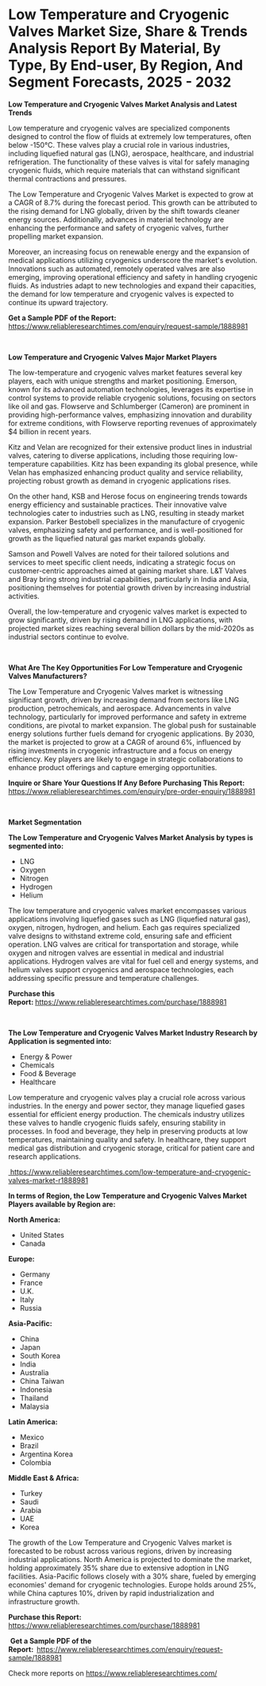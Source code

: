 <p><h1>Low Temperature and Cryogenic Valves Market Size, Share & Trends Analysis Report By Material, By Type, By End-user, By Region, And Segment Forecasts, 2025 - 2032</h1></p><p><strong>Low Temperature and Cryogenic Valves Market Analysis and Latest Trends</strong></p>
<p><p>Low temperature and cryogenic valves are specialized components designed to control the flow of fluids at extremely low temperatures, often below -150°C. These valves play a crucial role in various industries, including liquefied natural gas (LNG), aerospace, healthcare, and industrial refrigeration. The functionality of these valves is vital for safely managing cryogenic fluids, which require materials that can withstand significant thermal contractions and pressures.</p><p>The Low Temperature and Cryogenic Valves Market is expected to grow at a CAGR of 8.7% during the forecast period. This growth can be attributed to the rising demand for LNG globally, driven by the shift towards cleaner energy sources. Additionally, advances in material technology are enhancing the performance and safety of cryogenic valves, further propelling market expansion.</p><p>Moreover, an increasing focus on renewable energy and the expansion of medical applications utilizing cryogenics underscore the market's evolution. Innovations such as automated, remotely operated valves are also emerging, improving operational efficiency and safety in handling cryogenic fluids. As industries adapt to new technologies and expand their capacities, the demand for low temperature and cryogenic valves is expected to continue its upward trajectory.</p></p>
<p><strong>Get a Sample PDF of the Report:&nbsp;</strong> <a href="https://www.reliableresearchtimes.com/enquiry/request-sample/1888981?utm_campaign=3258&utm_medium=2&utm_source=Github&utm_content=ia&utm_term=28032025&utm_id=low-temperature-and-cryogenic-valves">https://www.reliableresearchtimes.com/enquiry/request-sample/1888981</a></p>
<p>&nbsp;</p>
<p><strong>Low Temperature and Cryogenic Valves Major Market Players</strong></p>
<p><p>The low-temperature and cryogenic valves market features several key players, each with unique strengths and market positioning. Emerson, known for its advanced automation technologies, leverages its expertise in control systems to provide reliable cryogenic solutions, focusing on sectors like oil and gas. Flowserve and Schlumberger (Cameron) are prominent in providing high-performance valves, emphasizing innovation and durability for extreme conditions, with Flowserve reporting revenues of approximately $4 billion in recent years.</p><p>Kitz and Velan are recognized for their extensive product lines in industrial valves, catering to diverse applications, including those requiring low-temperature capabilities. Kitz has been expanding its global presence, while Velan has emphasized enhancing product quality and service reliability, projecting robust growth as demand in cryogenic applications rises.</p><p>On the other hand, KSB and Herose focus on engineering trends towards energy efficiency and sustainable practices. Their innovative valve technologies cater to industries such as LNG, resulting in steady market expansion. Parker Bestobell specializes in the manufacture of cryogenic valves, emphasizing safety and performance, and is well-positioned for growth as the liquefied natural gas market expands globally.</p><p>Samson and Powell Valves are noted for their tailored solutions and services to meet specific client needs, indicating a strategic focus on customer-centric approaches aimed at gaining market share. L&T Valves and Bray bring strong industrial capabilities, particularly in India and Asia, positioning themselves for potential growth driven by increasing industrial activities.</p><p>Overall, the low-temperature and cryogenic valves market is expected to grow significantly, driven by rising demand in LNG applications, with projected market sizes reaching several billion dollars by the mid-2020s as industrial sectors continue to evolve.</p></p>
<p>&nbsp;</p>
<p><strong>What Are The Key Opportunities For Low Temperature and Cryogenic Valves Manufacturers?</strong></p>
<p><p>The Low Temperature and Cryogenic Valves market is witnessing significant growth, driven by increasing demand from sectors like LNG production, petrochemicals, and aerospace. Advancements in valve technology, particularly for improved performance and safety in extreme conditions, are pivotal to market expansion. The global push for sustainable energy solutions further fuels demand for cryogenic applications. By 2030, the market is projected to grow at a CAGR of around 6%, influenced by rising investments in cryogenic infrastructure and a focus on energy efficiency. Key players are likely to engage in strategic collaborations to enhance product offerings and capture emerging opportunities.</p></p>
<p><strong>Inquire or Share Your Questions If Any Before Purchasing This Report:</strong> <a href="https://www.reliableresearchtimes.com/enquiry/pre-order-enquiry/1888981?utm_campaign=3258&utm_medium=2&utm_source=Github&utm_content=ia&utm_term=28032025&utm_id=low-temperature-and-cryogenic-valves">https://www.reliableresearchtimes.com/enquiry/pre-order-enquiry/1888981</a></p>
<p>&nbsp;</p>
<p><strong>Market Segmentation</strong></p>
<p><strong>The Low Temperature and Cryogenic Valves Market Analysis by types is segmented into:</strong></p>
<p><ul><li>LNG</li><li>Oxygen</li><li>Nitrogen</li><li>Hydrogen</li><li>Helium</li></ul></p>
<p><p>The low temperature and cryogenic valves market encompasses various applications involving liquefied gases such as LNG (liquefied natural gas), oxygen, nitrogen, hydrogen, and helium. Each gas requires specialized valve designs to withstand extreme cold, ensuring safe and efficient operation. LNG valves are critical for transportation and storage, while oxygen and nitrogen valves are essential in medical and industrial applications. Hydrogen valves are vital for fuel cell and energy systems, and helium valves support cryogenics and aerospace technologies, each addressing specific pressure and temperature challenges.</p></p>
<p><strong>Purchase this Report:&nbsp;</strong><a href="https://www.reliableresearchtimes.com/purchase/1888981?utm_campaign=3258&utm_medium=2&utm_source=Github&utm_content=ia&utm_term=28032025&utm_id=low-temperature-and-cryogenic-valves">https://www.reliableresearchtimes.com/purchase/1888981</a></p>
<p>&nbsp;</p>
<p><strong>The Low Temperature and Cryogenic Valves Market Industry Research by Application is segmented into:</strong></p>
<p><ul><li>Energy & Power</li><li>Chemicals</li><li>Food & Beverage</li><li>Healthcare</li></ul></p>
<p><p>Low temperature and cryogenic valves play a crucial role across various industries. In the energy and power sector, they manage liquefied gases essential for efficient energy production. The chemicals industry utilizes these valves to handle cryogenic fluids safely, ensuring stability in processes. In food and beverage, they help in preserving products at low temperatures, maintaining quality and safety. In healthcare, they support medical gas distribution and cryogenic storage, critical for patient care and research applications.</p></p>
<p><a href="https://www.reliableresearchtimes.com/low-temperature-and-cryogenic-valves-market-r1888981?utm_campaign=3258&utm_medium=2&utm_source=Github&utm_content=ia&utm_term=28032025&utm_id=low-temperature-and-cryogenic-valves">&nbsp;https://www.reliableresearchtimes.com/low-temperature-and-cryogenic-valves-market-r1888981</a></p>
<p><strong>In terms of Region, the Low Temperature and Cryogenic Valves Market Players available by Region are:</strong></p>
<p>
    <p> <strong> North America: </strong>
        <ul>
            <li>United States</li>
            <li>Canada</li>
        </ul>
        </p> 
    <p> <strong> Europe: </strong>
        <ul>
            <li>Germany</li>
            <li>France</li>
            <li>U.K.</li>
            <li>Italy</li>
            <li>Russia</li>
        </ul>
        </p> 
    <p> <strong> Asia-Pacific: </strong>
        <ul>
            <li>China</li>
            <li>Japan</li>
            <li>South Korea</li>
            <li>India</li>
            <li>Australia</li>
            <li>China Taiwan</li>
            <li>Indonesia</li>
            <li>Thailand</li>
            <li>Malaysia</li>
        </ul>
        </p> 
    <p> <strong> Latin America: </strong>
        <ul>
            <li>Mexico</li>
            <li>Brazil</li>
            <li>Argentina Korea</li>
            <li>Colombia</li>
        </ul>
        </p> 
    <p> <strong> Middle East & Africa: </strong>
        <ul>
            <li>Turkey</li>
            <li>Saudi</li>
            <li>Arabia</li>
            <li>UAE</li>
            <li>Korea</li>
        </ul>
    </p>
    </p>
<p><p>The growth of the Low Temperature and Cryogenic Valves market is forecasted to be robust across various regions, driven by increasing industrial applications. North America is projected to dominate the market, holding approximately 35% share due to extensive adoption in LNG facilities. Asia-Pacific follows closely with a 30% share, fueled by emerging economies' demand for cryogenic technologies. Europe holds around 25%, while China captures 10%, driven by rapid industrialization and infrastructure growth.</p></p>
<p><strong>Purchase this Report: </strong><a href="https://www.reliableresearchtimes.com/purchase/1888981?utm_campaign=3258&utm_medium=2&utm_source=Github&utm_content=ia&utm_term=28032025&utm_id=low-temperature-and-cryogenic-valves">https://www.reliableresearchtimes.com/purchase/1888981</a></p>
<p>&nbsp;<strong>Get a Sample PDF of the Report:&nbsp;&nbsp;</strong><a href="https://www.reliableresearchtimes.com/enquiry/request-sample/1888981?utm_campaign=3258&utm_medium=2&utm_source=Github&utm_content=ia&utm_term=28032025&utm_id=low-temperature-and-cryogenic-valves">https://www.reliableresearchtimes.com/enquiry/request-sample/1888981</a></p>
<p><strong></strong></p>
<p>Check more reports on <a href="https://www.reliableresearchtimes.com/?utm_campaign=3258&utm_medium=2&utm_source=Github&utm_content=ia&utm_term=28032025&utm_id=low-temperature-and-cryogenic-valves">https://www.reliableresearchtimes.com/</a></p>